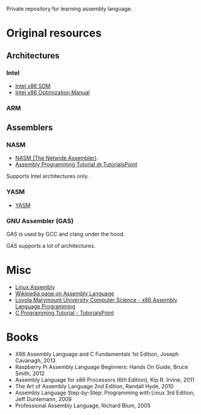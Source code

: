 Private repository for learning assembly language.

# Original resources

## Architectures

### Intel
- [Intel x86 SDM](https://software.intel.com/en-us/articles/intel-sdm)
- [Intel x86 Optimization Manual](http://www.intel.com/content/www/us/en/architecture-and-technology/64-ia-32-architectures-optimization-manual.html)

### ARM

## Assemblers

### NASM
- [NASM (The Netwide Assembler)](http://www.nasm.us/).
- [Assembly Programming Tutorial @ TutorialsPoint](https://www.tutorialspoint.com/assembly_programming/index.htm)

Supports Intel architectures only.

### YASM
- [YASM](http://yasm.tortall.net/)

### GNU Assembler (GAS)
GAS is used by GCC and clang under the hood.

GAS supports a lot of architectures.

# Misc
- [Linux Assembly](http://asm.sourceforge.net/)
- [Wikipedia page on Assembly Language](https://en.wikipedia.org/wiki/Assembly_language)
- [Loyola Marymount University Computer Science - x86 Assembly Language Programming](http://cs.lmu.edu/~ray/notes/x86assembly/)
- [C Programming Tutorial - TutorialsPoint](http://www.tutorialspoint.com/cprogramming/index.htm)

# Books
- X86 Assembly Language and C Fundamentals 1st Edition, Joseph Cavanagh, 2013
- Raspberry Pi Assembly Language Beginners: Hands On Guide, Bruce Smith, 2012
- Assembly Language for x86 Processors (6th Edition), Kip R. Irvine, 2011
- The Art of Assembly Language 2nd Edition, Randall Hyde, 2010
- Assembly Language Step-by-Step: Programming with Linux 3rd Edition, Jeff Duntemann, 2009
- Professional Assembly Language, Richard Blum, 2005
